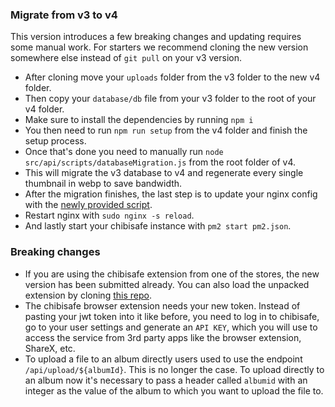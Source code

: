 ### Migrate from v3 to v4
This version introduces a few breaking changes and updating requires some manual work.
For starters we recommend cloning the new version somewhere else instead of `git pull` on your v3 version.

- After cloning move your `uploads` folder from the v3 folder to the new v4 folder.
- Then copy your `database/db` file from your v3 folder to the root of your v4 folder.
- Make sure to install the dependencies by running `npm i`
- You then need to run `npm run setup` from the v4 folder and finish the setup process.
- Once that's done you need to manually run `node src/api/scripts/databaseMigration.js` from the root folder of v4.
- This will migrate the v3 database to v4 and regenerate every single thumbnail in webp to save bandwidth.
- After the migration finishes, the last step is to update your nginx config with the [newly provided script](./nginx.md).
- Restart nginx with `sudo nginx -s reload`.
- And lastly start your chibisafe instance with `pm2 start pm2.json`.

### Breaking changes
- If you are using the chibisafe extension from one of the stores, the new version has been submitted already. You can also load the unpacked extension by cloning [this repo](https://github.com/WeebDev/chibisafe-extension).
- The chibisafe browser extension needs your new token. Instead of pasting your jwt token into it like before, you need to log in to chibisafe, go to your user settings and generate an `API KEY`, which you will use to access the service from 3rd party apps like the browser extension, ShareX, etc.
- To upload a file to an album directly users used to use the endpoint `/api/upload/${albumId}`. This is no longer the case. To upload directly to an album now it's necessary to pass a header called `albumid` with an integer as the value of the album to which you want to upload the file to.
